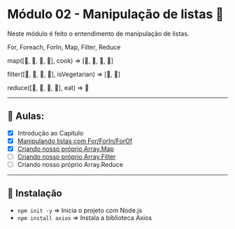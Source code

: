 # Módulo 02 - Manipulação de listas 📜

Neste módulo é feito o entendimento de manipulação de listas.

For, Foreach, ForIn, Map, Filter, Reduce

map([🐄, 🍠, 🐔, 🌽], cook)
=> [🍔, 🍟, 🍗, 🍿]

filter([🍔, 🍟, 🍗, 🍿], isVegetarian)
=> [🍟, 🍿]

reduce([🍔, 🍟, 🍗, 🍿], eat)
=> 💩

---

## 🤯 Aulas:

- [x] Introdução ao Capítulo
- [x] [Manipulando listas com For/ForIn/ForOf](./for-forin-forof)
- [x] [Criando nosso próprio Array.Map](./array-map)
- [ ] [Criando nosso próprio Array.Filter](./array-filter)
- [ ] Criando nosso próprio Array.Reduce

---

## 🚀 Instalação

- `npm init -y` => Inicia o projeto com Node.js
- `npm install axios` => Instala a biblioteca Axios